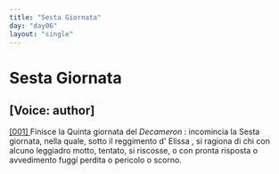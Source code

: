```yaml
---
title: "Sesta Giornata"
day: "day06"
layout: "single"
---
```

<div id="day06" ruler="elissa" type="Day">
 <h1>
  Sesta Giornata
 </h1>
 <p>
  <h2>
   [Voice: author]
  </h2>
 </p>
 <argument>
  <p>
   <a href="{{ site.baseurl }}enDecameron/day06#p06990001">
    [001]
   </a>
   Finisce la Quinta giornata del
   <i>
    Decameron
   </i>
   : incomincia la Sesta giornata, nella quale, sotto il reggimento d'
   <name persref="elissa" type="person">
    Elissa
   </name>
   , si ragiona di chi con alcuno leggiadro motto, tentato, si riscosse, o con pronta risposta o avvedimento fugg&iacute; perdita o pericolo o scorno.
  </p>
 </argument>
</div>